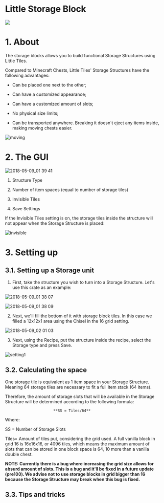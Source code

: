 

# **Little Storage Block**

![](https://i.imgur.com/WNMXJQK.png)

# 1. About

The storage blocks allows you to build functional Storage Structures using Little Tiles.

Compared to Minecraft Chests, Little Tiles' Storage Structures have the following advantages:

* Can be placed one next to the other;

* Can have a customized appearance;

* Can have a customized amount of slots;

* No physical size limits;

* Can be transported anywhere. Breaking it doesn't eject any items inside, making moving chests easier.


![moving](https://user-images.githubusercontent.com/29471180/39797864-802ca564-5334-11e8-8112-f2b6e6243e5d.gif)



# 2. The GUI

![2018-05-09_01 39 41](https://user-images.githubusercontent.com/29471180/39825178-92c0be4c-5387-11e8-9648-bdf7283ed4a3.png)

1. Structure Type

2. Number of item spaces (equal to number of storage tiles)

3. Invisible Tiles

4. Save Settings

If the Invisible Tiles setting is on, the storage tiles inside the structure will not appear when the Storage Structure is placed:

![invisible](https://user-images.githubusercontent.com/29471180/39797866-80d949b8-5334-11e8-8708-1605d36122f8.gif)

# 3. Setting up

## 3.1. Setting up a Storage unit

1. First, take the structure you wish to turn into a Storage Structure. Let's use this crate as an example:

![2018-05-09_01 38 07](https://user-images.githubusercontent.com/29471180/39797730-dd9b6b64-5333-11e8-99cf-6613f96add69.png)

![2018-05-09_01 38 09](https://user-images.githubusercontent.com/29471180/39797733-df098cba-5333-11e8-8c7f-b37f4008c020.png)

2. Next, we'll fill the bottom of it with storage block tiles. In this case we filled a 12x12x1 area using the Chisel in the 16 grid setting.

![2018-05-09_02 01 03](https://user-images.githubusercontent.com/29471180/39797739-e54cdc44-5333-11e8-8eac-5519457573ec.png)

3. Next, using the Recipe, put the structure inside the recipe, select the Storage type and press Save.

![setting1](https://user-images.githubusercontent.com/29471180/39797851-71ea7e9a-5334-11e8-869d-92210f285937.gif)


## 3.2. Calculating the space

One storage tile is equivalent as 1 item space in your Storage Structure. Meaning 64 storage tiles are necessary to fit a full item stack (64 items).

Therefore, the amount of storage slots that will be available in the Storage Structure will be determined according to the following formula:

                          **SS = Tiles/64**

Where:

SS = Number of Storage Slots

Tiles= Amount of tiles put, considering the grid used. A full vanilla block in grid 16 is 16x16x16, or 4096 tiles, which means the maximum amount of slots that can be stored in one block space is 64, 10 more than a vanilla double chest.

**NOTE: Currently there is a bug where increasing the grid size allows for absurd amount of slots. This is a bug and it'll be fixed in a future update (pre100). We advise not to use storage blocks in grid bigger than 16 because the Storage Structure may break when this bug is fixed.**

## 3.3. Tips and tricks
